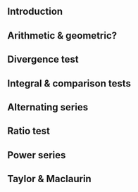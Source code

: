 ## Introduction

## Arithmetic & geometric?

## Divergence test

## Integral & comparison tests

## Alternating series

## Ratio test

## Power series

## Taylor & Maclaurin
